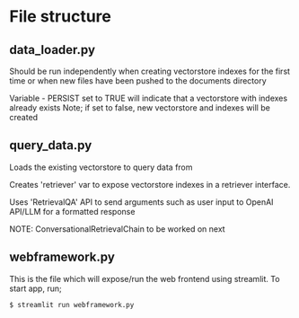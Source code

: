 # File structure

## data_loader.py 
Should be run independently when creating vectorstore indexes for the first time or when new files have been pushed to the documents directory

Variable - 
PERSIST set to TRUE will indicate that a vectorstore with indexes already exists
Note; if set to false, new vectorstore and indexes will be created


## query_data.py
Loads the existing vectorstore to query data from

Creates 'retriever' var to expose vectorstore indexes in a retriever interface.

Uses 'RetrievalQA' API to send arguments such as user input to OpenAI API/LLM for a formatted response

NOTE: ConversationalRetrievalChain to be worked on next


## webframework.py
This is the file which will expose/run the web frontend using streamlit. To start app, run;

```$ streamlit run webframework.py```